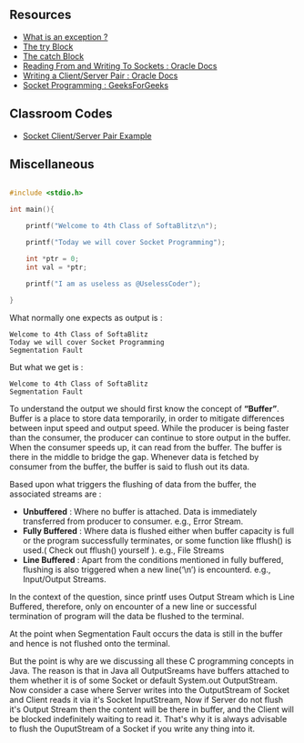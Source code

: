 ## Resources

- [What is an exception ?](https://docs.oracle.com/javase/tutorial/essential/exceptions/definition.html)
- [The try Block](https://docs.oracle.com/javase/tutorial/essential/exceptions/try.html)
- [The catch Block](https://docs.oracle.com/javase/tutorial/essential/exceptions/catch.html)
- [Reading From and Writing To Sockets : Oracle Docs](https://docs.oracle.com/javase/tutorial/networking/sockets/readingWriting.html)
- [Writing a Client/Server Pair : Oracle Docs](https://docs.oracle.com/javase/tutorial/networking/sockets/clientServer.html)
- [Socket Programming : GeeksForGeeks](https://www.geeksforgeeks.org/socket-programming-in-java/)

## Classroom Codes

- [Socket Client/Server Pair Example](https://github.com/CC-MNNIT/2018-19-Classes/tree/master/Java/2018_08_31_Java-Class-5/socket-example)

## Miscellaneous

```c

#include <stdio.h>

int main(){

	printf("Welcome to 4th Class of SoftaBlitz\n");

	printf("Today we will cover Socket Programming");

	int *ptr = 0;
	int val = *ptr;

	printf("I am as useless as @UselessCoder");
	
}
```

What normally one expects as output is :

```
Welcome to 4th Class of SoftaBlitz
Today we will cover Socket Programming
Segmentation Fault
```

But what we get is : 
```
Welcome to 4th Class of SoftaBlitz
Segmentation Fault
```

To understand the output we should first know the concept of **“Buffer”**.
Buffer is a place to store data temporarily, in order to mitigate differences between input speed and output speed. While the producer is being faster than the consumer, the producer can continue to store output in the buffer. When the consumer speeds up, it can read from the buffer. The buffer is there in the middle to bridge the gap.
Whenever data is fetched by consumer from the buffer, the buffer is said to flush out its data.

Based upon what triggers the flushing of data from the buffer, the associated streams are :

- **Unbuffered** : Where no buffer is attached. Data is immediately transferred from producer to consumer. e.g., Error Stream.
- **Fully Buffered** : Where data is flushed either when buffer capacity is full or the program successfully terminates, or some function like fflush() is used.( Check out fflush() yourself ). e.g., File Streams
- **Line Buffered** : Apart from the conditions mentioned in fully buffered, flushing is also triggered when a new line(‘\n’) is encounterd. e.g., Input/Output Streams.

In the context of the question, since printf uses Output Stream which is Line Buffered, therefore, only on encounter of a new line or successful termination of program will the data be flushed to the terminal.

At the point when Segmentation Fault occurs the data is still in the buffer and hence is not flushed onto the terminal.

But the point is why are we discussing all these C programming concepts in Java. The reason is that in Java all OutputSreams have buffers attached to them whether it is of some Socket or default System.out OutputStream. Now consider a case where Server writes into the OutputStream of Socket and Client reads it via it's Socket InputStream, Now if Server do not flush it's Output Stream then the content will be there in buffer, and the Client will be blocked indefinitely waiting to read it. That's why it is always advisable to flush the OuputStream of a Socket if you write any thing into it.

